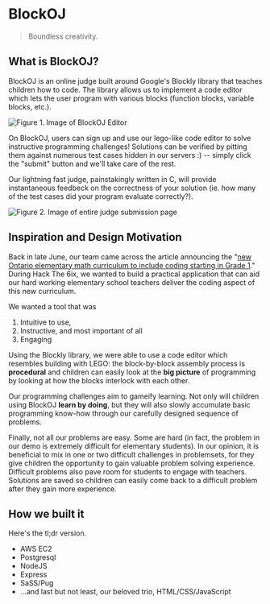 # BlockOJ
> Boundless creativity.

## What is BlockOJ?
BlockOJ is an online judge built around Google's Blockly library that teaches children how to code. The library allows us to implement a code editor which lets the user program with various blocks (function blocks, variable blocks, etc.).

![Figure 1. Image of BlockOJ Editor](https://i.imgur.com/UOmBhL4.png)

On BlockOJ, users can sign up and use our lego-like code editor to solve instructive programming challenges! Solutions can be verified by pitting them against numerous test cases hidden in our servers :) -- simply click the "submit" button and we'll take care of the rest.

Our lightning fast judge, painstakingly written in C, will provide instantaneous feedbeck on the correctness of your solution (ie. how many of the test cases did your program evaluate correctly?).

![Figure 2. Image of entire judge submission page](https://i.imgur.com/wYDWXaj.png)

## Inspiration and Design Motivation

Back in late June, our team came across the article announcing the "[new Ontario elementary math curriculum to include coding starting in Grade 1](https://www.thestar.com/politics/provincial/2020/06/23/new-ontario-elementary-math-curriculum-to-include-coding-starting-in-grade-1.html)." During Hack The 6ix, we wanted to build a practical application that can aid our hard working elementary school teachers deliver the coding aspect of this new curriculum.

We wanted a tool that was
1. Intuitive to use,
2. Instructive, and most important of all
3. Engaging

Using the Blockly library, we were able to use a code editor which resembles building with LEGO: the block-by-block assembly process is **procedural** and children can easily look at the **big picture** of programming by looking at how the blocks interlock with each other.

Our programming challenges aim to gameify learning. Not only will children using BlockOJ **learn by doing**, but they will also slowly accumulate basic programming know-how through our carefully designed sequence of problems.

Finally, not all our problems are easy. Some are hard (in fact, the problem in our demo is extremely difficult for elementary students). In our opinion, it is beneficial to mix in one or two difficult challenges in problemsets, for they give children the opportunity to gain valuable problem solving experience. Difficult problems also pave room for students to engage with teachers. Solutions are saved so children can easily come back to a difficult problem after they gain more experience.

## How we built it

Here's the tl;dr version.
- AWS EC2
- Postgresql
- NodeJS
- Express
- SaSS/Pug
- ...and last but not least, our beloved trio, HTML/CSS/JavaScript